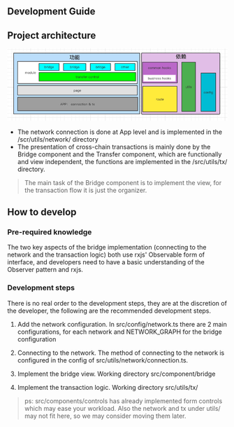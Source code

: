 ## Development Guide

## Project architecture

![wormhole](./doc/screenshot/wormhole.png)

- The network connection is done at App level and is implemented in the /scr/utils/network/ directory
- The presentation of cross-chain transactions is mainly done by the Bridge component and the Transfer component, which are functionally and view independent, the functions are implemented in the /src/utils/tx/ directory.

> The main task of the Bridge component is to implement the view, for the transaction flow it is just the organizer.

## How to develop

### Pre-required knowledge

The two key aspects of the bridge implementation (connecting to the network and the transaction logic) both use rxjs' Observable form of interface, and developers need to have a basic understanding of the Observer pattern and rxjs.

### Development steps

There is no real order to the development steps, they are at the discretion of the developer, the following are the recommended development steps.

1. Add the network configuration. In src/config/network.ts there are 2 main configurations, for each network and NETWORK_GRAPH for the bridge configuration

1. Connecting to the network. The method of connecting to the network is configured in the config of src/utils/network/connection.ts.

1. Implement the bridge view. Working directory src/component/bridge

1. Implement the transaction logic. Working directory src/utils/tx/

> ps: src/components/controls has already implemented form controls which may ease your workload. Also the network and tx under utils/ may not fit here, so we may consider moving them later.
